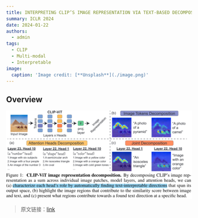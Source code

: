```yaml
---
title: INTERPRETING CLIP’S IMAGE REPRESENTATION VIA TEXT-BASED DECOMPOSITION
summary: ICLR 2024
date: 2024-01-22
authors:
  - admin
tags:
  - CLIP
  - Multi-modal
  - Interpretable
image:
  caption: 'Image credit: [**Unsplash**](./image.png)'
---
```



## Overview 

![Alt text](image.png)

> 原文链接：[link](http://arxiv.org/abs/2310.05916)